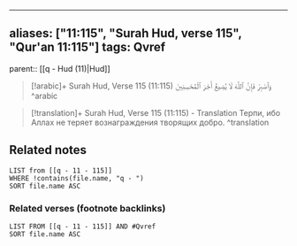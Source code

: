 
---
aliases: ["11:115", "Surah Hud, verse 115", "Qur'an 11:115"]
tags: Qvref
---

parent:: [[q - Hud (11)|Hud]]

> [!arabic]+ Surah Hud, Verse 115 (11:115)
> <span class="quran-arabic">وَٱصْبِرْ فَإِنَّ ٱللَّهَ لَا يُضِيعُ أَجْرَ ٱلْمُحْسِنِينَ</span>
^arabic

> [!translation]+ Surah Hud, Verse 115 (11:115) - Translation
> Терпи, ибо Аллах не теряет вознаграждения творящих добро.
^translation



## Related notes
```dataview
LIST from [[q - 11 - 115]]
WHERE !contains(file.name, "q - ")
SORT file.name ASC
```

### Related verses (footnote backlinks)
```dataview
LIST FROM [[q - 11 - 115]] AND #Qvref
SORT file.name ASC
```


